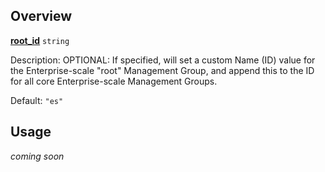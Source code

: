 ## Overview

[**root_id**][this_page] `string`

Description: OPTIONAL: If specified, will set a custom Name (ID) value for the Enterprise-scale "root" Management Group, and append this to the ID for all core Enterprise-scale Management Groups.

Default: `"es"`

## Usage
_coming soon_

 [//]: # (************************)
 [//]: # (INSERT LINK LABELS BELOW)
 [//]: # (************************)

[this_page]: # "Link for the current page."